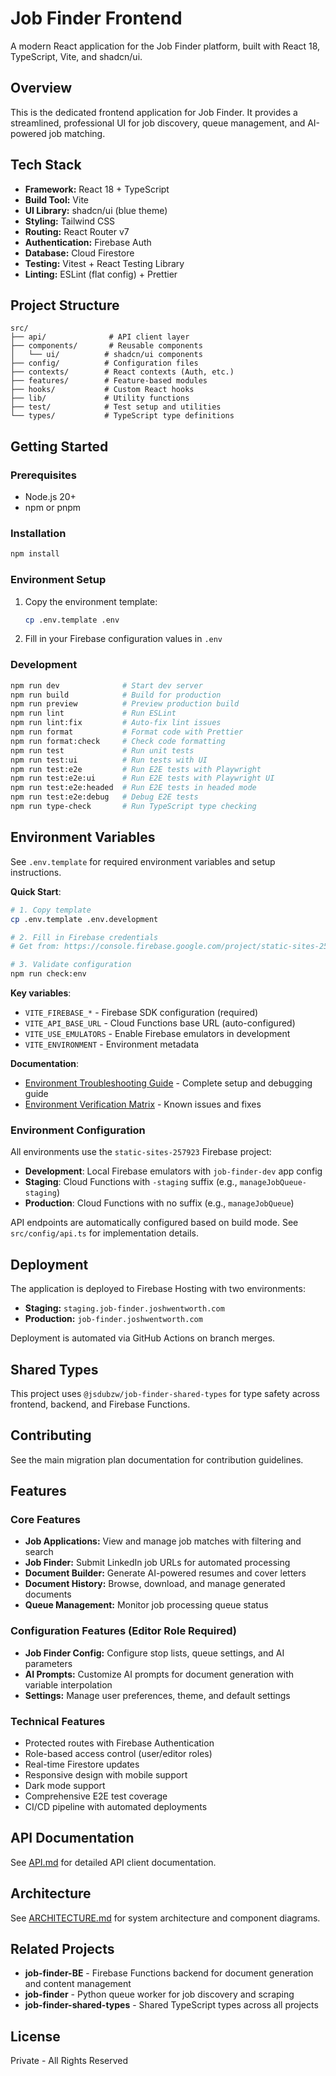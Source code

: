 # Job Finder Frontend

A modern React application for the Job Finder platform, built with React 18, TypeScript, Vite, and shadcn/ui.

## Overview

This is the dedicated frontend application for Job Finder. It provides a streamlined, professional UI for job discovery, queue management, and AI-powered job matching.

## Tech Stack

- **Framework:** React 18 + TypeScript
- **Build Tool:** Vite
- **UI Library:** shadcn/ui (blue theme)
- **Styling:** Tailwind CSS
- **Routing:** React Router v7
- **Authentication:** Firebase Auth
- **Database:** Cloud Firestore
- **Testing:** Vitest + React Testing Library
- **Linting:** ESLint (flat config) + Prettier

## Project Structure

```
src/
├── api/              # API client layer
├── components/       # Reusable components
│   └── ui/          # shadcn/ui components
├── config/          # Configuration files
├── contexts/        # React contexts (Auth, etc.)
├── features/        # Feature-based modules
├── hooks/           # Custom React hooks
├── lib/             # Utility functions
├── test/            # Test setup and utilities
└── types/           # TypeScript type definitions
```

## Getting Started

### Prerequisites

- Node.js 20+
- npm or pnpm

### Installation

```bash
npm install
```

### Environment Setup

1. Copy the environment template:

   ```bash
   cp .env.template .env
   ```

2. Fill in your Firebase configuration values in `.env`

### Development

```bash
npm run dev              # Start dev server
npm run build            # Build for production
npm run preview          # Preview production build
npm run lint             # Run ESLint
npm run lint:fix         # Auto-fix lint issues
npm run format           # Format code with Prettier
npm run format:check     # Check code formatting
npm run test             # Run unit tests
npm run test:ui          # Run tests with UI
npm run test:e2e         # Run E2E tests with Playwright
npm run test:e2e:ui      # Run E2E tests with Playwright UI
npm run test:e2e:headed  # Run E2E tests in headed mode
npm run test:e2e:debug   # Debug E2E tests
npm run type-check       # Run TypeScript type checking
```

## Environment Variables

See `.env.template` for required environment variables and setup instructions.

**Quick Start**:
```bash
# 1. Copy template
cp .env.template .env.development

# 2. Fill in Firebase credentials
# Get from: https://console.firebase.google.com/project/static-sites-257923/settings/general

# 3. Validate configuration
npm run check:env
```

**Key variables**:
- `VITE_FIREBASE_*` - Firebase SDK configuration (required)
- `VITE_API_BASE_URL` - Cloud Functions base URL (auto-configured)
- `VITE_USE_EMULATORS` - Enable Firebase emulators in development
- `VITE_ENVIRONMENT` - Environment metadata

**Documentation**:
- [Environment Troubleshooting Guide](docs/environment-troubleshooting.md) - Complete setup and debugging guide
- [Environment Verification Matrix](docs/environment-verification-matrix.md) - Known issues and fixes

### Environment Configuration

All environments use the `static-sites-257923` Firebase project:

- **Development**: Local Firebase emulators with `job-finder-dev` app config
- **Staging**: Cloud Functions with `-staging` suffix (e.g., `manageJobQueue-staging`)
- **Production**: Cloud Functions with no suffix (e.g., `manageJobQueue`)

API endpoints are automatically configured based on build mode. See `src/config/api.ts` for implementation details.

## Deployment

The application is deployed to Firebase Hosting with two environments:

- **Staging:** `staging.job-finder.joshwentworth.com`
- **Production:** `job-finder.joshwentworth.com`

Deployment is automated via GitHub Actions on branch merges.

## Shared Types

This project uses `@jsdubzw/job-finder-shared-types` for type safety across frontend, backend, and Firebase Functions.

## Contributing

See the main migration plan documentation for contribution guidelines.

## Features

### Core Features

- **Job Applications:** View and manage job matches with filtering and search
- **Job Finder:** Submit LinkedIn job URLs for automated processing
- **Document Builder:** Generate AI-powered resumes and cover letters
- **Document History:** Browse, download, and manage generated documents
- **Queue Management:** Monitor job processing queue status

### Configuration Features (Editor Role Required)

- **Job Finder Config:** Configure stop lists, queue settings, and AI parameters
- **AI Prompts:** Customize AI prompts for document generation with variable interpolation
- **Settings:** Manage user preferences, theme, and default settings

### Technical Features

- Protected routes with Firebase Authentication
- Role-based access control (user/editor roles)
- Real-time Firestore updates
- Responsive design with mobile support
- Dark mode support
- Comprehensive E2E test coverage
- CI/CD pipeline with automated deployments

## API Documentation

See [API.md](./API.md) for detailed API client documentation.

## Architecture

See [ARCHITECTURE.md](./ARCHITECTURE.md) for system architecture and component diagrams.

## Related Projects

- **job-finder-BE** - Firebase Functions backend for document generation and content management
- **job-finder** - Python queue worker for job discovery and scraping
- **job-finder-shared-types** - Shared TypeScript types across all projects

## License

Private - All Rights Reserved
